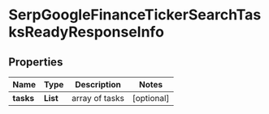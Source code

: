 # SerpGoogleFinanceTickerSearchTasksReadyResponseInfo


## Properties

| Name | Type | Description | Notes |
|------------ | ------------- | ------------- | -------------|
**tasks** | **List<SerpGoogleFinanceTickerSearchTasksReadyTaskInfo>** | array of tasks |[optional]|